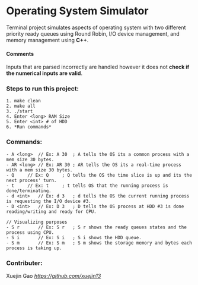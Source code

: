 
# Operating System Simulator
Terminal project simulates aspects of operating system with two different priority ready queues using Round Robin, I/O device management, 
and memory management using **C++**. 

#### Comments 
Inputs that are parsed incorrectly are handled however it does not **check if the numerical inputs are valid**.
	
### Steps to run this project:
```
1. make clean
2. make all
3. ./start
4. Enter <long> RAM Size
5. Enter <int> # of HDD
6. *Run commands*
```

### Commands:
```
- A <long>	// Ex: A 30  ; A tells the OS its a common process with a mem size 30 bytes.
- AR <long>	// Ex: AR 30 ; AR tells the OS its a real-time process with a mem size 30 bytes.
- Q		// Ex: Q     ; Q tells the OS the time slice is up and its the next process' turn.
- t		// Ex: t     ; t tells OS that the running process is done/terminating.
- d <int>	// Ex: d 3   ; d tells the OS the current running process is requesting the I/O device #3.
- D <int>	// Ex: D 3   ; D tells the OS process at HDD #3 is done reading/writing and ready for CPU.

// Visualizing purposes
- S r		// Ex: S r   ; S r shows the ready queues states and the process using CPU.
- S i 		// Ex: S i   ; S i shows the HDD queue.
- S m		// Ex: S m   ; S m shows the storage memory and bytes each process is taking up.
```

### Contributer: 
Xuejin Gao *https://github.com/xuejin13*
